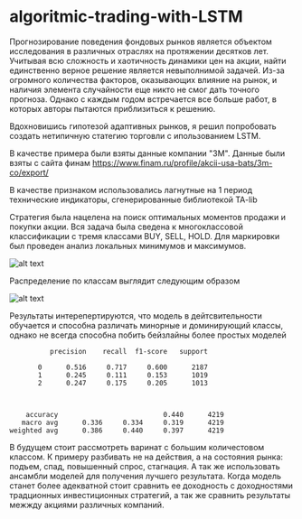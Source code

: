 # algoritmic-trading-with-LSTM
Прогнозирование поведения фондовых рынков является объектом исследования в различных отраслях на протяжении десятков лет. Учитывая всю сложность и хаотичность динамики цен на акции, найти единственно верное решение является невыполнимой задачей. Из-за огромного количества факторов, оказывающих влияние на рынок, и наличия элемента случайности еще никто не смог дать точного прогноза. Однако с каждым годом встречается все больше работ, в которых авторы пытаются приблизиться к решению.

Вдохновишись гипотезой адаптивных рынков, я решил попробовать создать нетипичную статегию торговли с ипользованием LSTM.

В качестве примера были взяты данные компании "3M". Данные были взяты с сайта финам https://www.finam.ru/profile/akcii-usa-bats/3m-co/export/

В качестве признаком использовались лагнутные на 1 период технические индикаторы, сгенерированные библиотекой TA-lib

Стратегия была нацелена на поиск оптимальных моментов продажи и покупки акции. Вся задача была сведена к многоклассовой классификации с тремя классами BUY, SELL, HOLD. Для маркировки был проведен анализ локальных минимумов и максимумов.

![alt text](https://sun1-83.userapi.com/ZNwHaD_I1cWQoCYe1QX9UKkRmqf1XLRPY5h9oA/u3JKMQd7YmM.jpg)

Распределение по классам выглядит следующим образом

![alt text](https://sun1-97.userapi.com/yOb6NMGB_yT2eVPrUhSdTBaaUnEPH4xbC07HKA/gN85QM_e3Wc.jpg)

Результаты интерепертируются, что модель в дейтсвительности обучается и способна различать минорные и доминирующий классы, однако не всегда способна побить бейзлайны более простых моделей

              precision    recall  f1-score   support

           0      0.516     0.717     0.600      2187
           1      0.245     0.111     0.153      1019
           2      0.247     0.175     0.205      1013



        accuracy                          0.440      4219
       macro avg      0.336     0.334     0.319      4219
    weighted avg      0.386     0.440     0.397      4219
    
В будущем стоит рассмотреть варинат с большим количестовом классом. К примеру разбивать не на действия, а на состояния рынка: подъем, спад, повышенный спрос, стагнация. А так же использовать ансамбли моделей для получения лучшего результата. Когда модель станет более адекватной стоит сравнить ее доходность с доходностями традционных инвестиционных стратегий, а так же сравнить результаты межжду акциями различных компаний.
